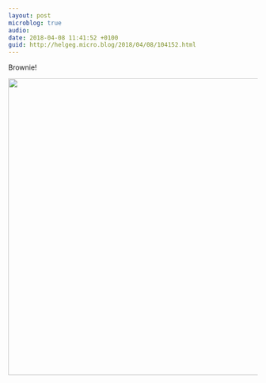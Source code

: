 ```yaml
---
layout: post
microblog: true
audio: 
date: 2018-04-08 11:41:52 +0100
guid: http://helgeg.micro.blog/2018/04/08/104152.html
---
```

Brownie!

<img src="http://microblog.helgegudmundsen.com/uploads/2018/aabb802fe8.jpg" width="600" height="600" />
